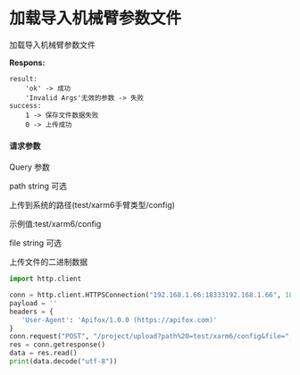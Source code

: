 # 加载导入机械臂参数文件

加载导入机械臂参数文件

**Respons:**

```
result:
    'ok' -> 成功
    'Invalid Args'无效的参数 -> 失败
success:
    1 -> 保存文件数据失败
    0 -> 上传成功
```



#### 请求参数

Query 参数

path string 可选

上传到系统的路径(test/xarm6手臂类型/config)

示例值:test/xarm6/config

file   string 可选

上传文件的二进制数据



```python
import http.client

conn = http.client.HTTPSConnection("192.168.1.66:18333192.168.1.66", 18333)
payload = ''
headers = {
   'User-Agent': 'Apifox/1.0.0 (https://apifox.com)'
}
conn.request("POST", "/project/upload?path%20=test/xarm6/config&file=", payload, headers)
res = conn.getresponse()
data = res.read()
print(data.decode("utf-8"))
```

